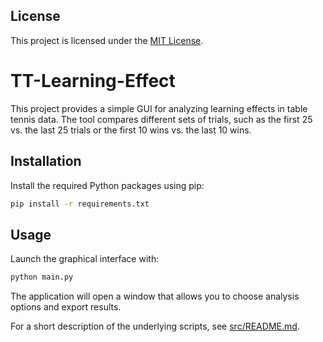 ## License

This project is licensed under the [MIT License](LICENSE).

# TT-Learning-Effect

This project provides a simple GUI for analyzing learning effects in table tennis data. The tool compares different sets of trials, such as the first 25 vs. the last 25 trials or the first 10 wins vs. the last 10 wins.

## Installation

Install the required Python packages using pip:


```bash
pip install -r requirements.txt
```

## Usage

Launch the graphical interface with:

```bash
python main.py
```

The application will open a window that allows you to choose analysis options and export results.

For a short description of the underlying scripts, see [src/README.md](src/README.md).
